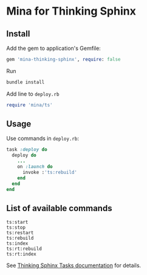 # Mina for Thinking Sphinx

## Install

Add the gem to application's Gemfile:
```ruby
gem 'mina-thinking-sphinx', require: false
```

Run
```sh
bundle install
```

Add line to `deploy.rb`
```ruby
require 'mina/ts'
```

## Usage

Use commands in `deploy.rb`:
```ruby
task :deploy do
  deploy do
    ...
    on :launch do
      invoke :'ts:rebuild'
    end
  end
end
```

## List of available commands
```
ts:start
ts:stop
ts:restart
ts:rebuild
ts:index
ts:rt:rebuild
ts:rt:index
```
See [Thinking Sphinx Tasks documentation](https://freelancing-gods.com/thinking-sphinx/v4/rake_tasks.html) for details.
